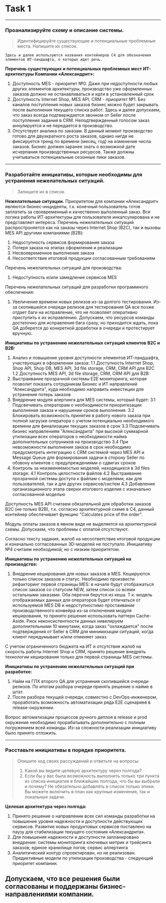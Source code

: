 # Task 1
---
### Проанализируйте схему и описание системы.
> Идентифицируйте существующие и потенциальные проблемные места. Напишите их список.

```
Здесь и далее используются названия контейнеров C4 для обозначения элементов ИТ-ландшафта, о которых идет речь.
```
**Перечень существующих и потенциальных проблемных мест ИТ-архитектуры Компании «Александрит»:**
1. Доступность MES - приоритет №0. Даже при недоступности любых других элементов архитектуры, производство уже оформленных заказов должно не останавливаться и идти в установленный срок
2. Доступность Internet Shop, MES API, CRM - приоритет №1. Без каналов поступления новых заказов бизнес можно будет закрывать после выполнения текущего списка работ. Здесь и далее допускаем, что заказ всегда подтверждается звонком от Seller после поступления задания в CRM. Неподтвержденный голосом заказ аннулируется и не передается в производство.
3. Отсутствует аналика по заказам. В данный момент производство готово для двухкратного роста заказов, однако нигде не фиксируется тренд по времени (месяц, год) на изменение числа заказов. Бизнес должен заранее знать о возможной дате исчерпания производственных ресурсов. Также должны учитываться потенциальные сезонные пики заказов.


---
### Разработайте инициативы, которые необходимы для устранения нежелательных ситуаций.
> Запишите их в список.

**Нежелательные ситуации.**
Приоритетом для компании «Александрит»  являются бизнес-инциденты, т.к. конечный пользователь готов заплатить за своевременный и качественно выполенный заказ. Вся логика работы ИТ-архитектуры для пользователя инкапсулирована и не представляет интереса.
Перечень нежелательных ситуаций распростроняется как на заказы через Internet Shop (B2C), так и вызовы MES API другими компаниями (B2B):
1. Недоступность сервисов формирования заказа
2. Потеря заказа на этапах оформления и реализации
3. Несвоевременное выполнение заказа
4. Несоответствие итоговой продукции согласованным требованиям

Перечень нежелательных ситуаций для производства:
1. Недоступность и/или замедление сервисов MES

Перечень нежелательных ситуаций для разработки программного обеспечения:
1. Увеличение времени новых релизов из-за долгого тестирования. Из-за скопившейся очереди релизов для тестирования QA все позже отдает баги на исправление, что не позволяет оперативно приступить к их исправлению. Допускаем, что ресурсов команды достаточно для исправления бага сразу, но приходится ждать, пока QA доберется до конкретной доработки в очереди и протестирует вручную.

**Инициативы по устранению нежелательных ситуаций клиентов B2C и B2B:**
1. Анализ и повышение уровня доступности элементов ИТ-ландшафта, участвующих в оформлении заказа:
1.1 Доступность Internet Shop, Shop API, Shop DB, MES API, 3d file storage, CRM, CRM API для B2C
1.2 Доступность MES API, 3d file storage, CRM, CRM API для B2B
2. Выстраивание прозрачной системы E2E мониторинга, которая позволит показать сотрудникам Бизнес и ИТ направлений "Александрита", куда необходимо направить инвестиции для устранения потерь заказов
3. Внедрение модуля алертинга для MES системы, который будет:
3.1 Подсвечивать операторам о необходимости приоритезации выполнения заказа и нарушении сроков выполнения.
3.2 Блокировать возможность принятия в работу нового заказа при полной загрузке оператора с учетом потенциально необходимого времени для финализации текущих заказов в срок
3.3 Подсвечивать бизнес направлениям "Александрита" при высокой суммарной утилизации всех операторов о необходимости найма дополнительных сотруников на производство
3.4 При невозможности выполнения заказа в срок необходимо предусмотреть интеграцию с CRM системой через MES API и Message Queue для формирования задачи в сторону Seller по обзвону клиентов с предупреждениями о сдвигах сроков
4. Контроль за неизменяемостью моделей, находящихся в 3d files storage:
4.1 Контроль целостности файлов
4.2 Выстраивание прозрачной системы доступа к файлам с моделями, как для пользователей, так и для других сервисов/систем
4.3 Добавление организационного этапа сверки итогового изделия с изначально согласованной моделью

Доступность MES API считаем обязательной для обработки заказов B2C (не только B2B), т.к. согласно архитектурной схеме в С4, данный контейнер обеспечивает функцию "Calculates price of the order".

Модуль оплаты заказов в явном виде не выделяется на архитектурной схемы. Допускаем, что проблемы с оплатой отсутствуют.

Согласно тексту задания, жалоб на несоответствие итоговой продукции и изначально согласованных 3D-моделей не поступало. Инициативу №4  считаем необходимой, но с низким приоритетом.

**Инициативы по устранению нежелательных ситуаций на производстве:**
1. Внедрение кеширования для новых заказов в MES. Кешируются только список заказов и статус. Необходимо произвести рефакторинг первой страницы MES: в начале будут отображаться список заказов со статусом NEW, затем список со всеми остальными заказами. Оба перечня берутся из кеша. Т.к. модель отображаемых данных для операторов будет отличаться от используемой MES DB и недоступностимо простаивание производственного конвейра из-за отключения модуля кеширования, то принято решение использовать паттерн Cache-Aside. Риск неконсистентности данных нивелируем дополнительными 10 минутами, когда заказ "охлаждается" после подтверждения от Seller в CRM для минимизации ситуаций, когда клиент передумывает и/или отменяет заказ.

С учетом ограниченного бюджета на ИТ и отсутствия жалоб на скорость работы Internet Shop и CRM, принято решение внедрять технологии кеширования только для первой страницы MES системы.

**Инициативы по устранению нежелательных ситуаций при разработке:**
1. Найм на ГПХ второго QA для устранения скопившейся очереди релизов. По итогам разбора очереди принять решение о найме в штат.
2. После разбора текущей очереди, совместно с DevOps-инженером, проработать возможность автоматизации ряда E2E сценариев в release-окружении.

Вопрос автоматизации процессов ручного деплоя в release и prod окружение необходимо прорабатывать дополнительно с полным погружением всей команды. Из-за сложности реализации инициативу было принято отложить.

---
### Расставьте инициативы в порядке приоритета.
> Опишите ход своих рассуждений и ответьте на вопросы:
> 1. Какой вы видите целевую архитектуру через полгода?
> 2. Если бы у вас была возможность выполнить только три пункта из списка инициатив в ближайшие полгода, что бы вы выбрали и почему? Не обязательно добавлять в список только эпики. Вы можете включить в план как крупные изменения, так и локальные задачи.

**Целевая архитектура через полгода:**
1. Принято решение о направлении всех сил команды разработки на повышение уровня надежности и доступности действующих сервисов. Развитие новых продуктовых сервисов поставлено на паузу для стабилизации текущего состояния «Александрита».
2. Для повышения надежности и доступности запланировано внедрение: системы мониторинга ключевых метрик и трейсинга заказов; единое хранилище логов; сервис аллертинга
3. Аналитический контур спроектирован, но не реализован. Предиктивные модели по утилизации производства - следующий приоритет компании.

Допускаем, что все решения были согласованы и поддержаны бизнес-направлениями компании.
---